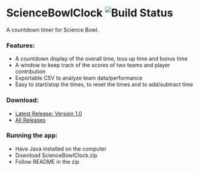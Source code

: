 # ScienceBowlClock ![Build Status](https://travis-ci.org/Ouroboroz/ScienceBowlClock.svg?branch=master)
A countdown timer for Science Bowl.

### Features:
* A countdown display of the overall time, toss up time and bonus time
* A window to keep track of the scores of two teams and player contribution
* Exportable CSV to analyze team data/performance
* Easy to start/stop the times, to reset the times and to add/subtract time

### Download:
* [Latest Release: Version 1.0](https://github.com/Ouroboroz/ScienceBowlClock/releases/tag/1.0)
* [All Releases](https://github.com/Ouroboroz/ScienceBowlClock/releases)

### Running the app:
* Have Java installed on the computer
* Download ScienceBowlClock.zip
* Follow README in the zip

